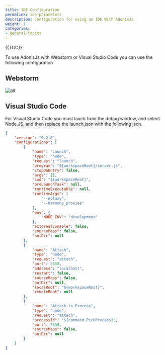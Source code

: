 ```yaml
---
title: IDE Configuration
permalink: ide-parameters
description: Configuration for using an IDE With AdonisJs
weight: 1
categories:
- general-topics
---
```


{{TOC}}

To use AdonisJs with Webstorm or Visual Studio Code you can use the following configuration  
## Webstorm

![alt](https://cloud.githubusercontent.com/assets/5158380/17119282/f4faefee-5292-11e6-8af9-3a009c7a411a.png
)

## Visual Studio Code

For Visual Studio Code you must lauch from the debug window, and select Node.JS, and then replace the launch.json with the following json.



```json
{
    "version": "0.2.0",
    "configurations": [
        {
            "name": "Launch",
            "type": "node",
            "request": "launch",
            "program": "${workspaceRoot}/server.js",
            "stopOnEntry": false,
            "args": [],
            "cwd": "${workspaceRoot}",
            "preLaunchTask": null,
            "runtimeExecutable": null,
            "runtimeArgs": [
                "--nolazy",
                "--harmony_proxies"
            ],
            "env": {
                "NODE_ENV": "development"
            },
            "externalConsole": false,
            "sourceMaps": false,
            "outDir": null
        },
        {
            "name": "Attach",
            "type": "node",
            "request": "attach",
            "port": 5858,
            "address": "localhost",
            "restart": false,
            "sourceMaps": false,
            "outDir": null,
            "localRoot": "${workspaceRoot}",
            "remoteRoot": null
        },
        {
            "name": "Attach to Process",
            "type": "node",
            "request": "attach",
            "processId": "${command.PickProcess}",
            "port": 5858,
            "sourceMaps": false,
            "outDir": null
        }
    ]
}
